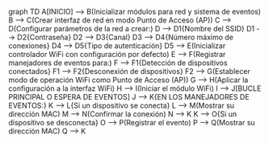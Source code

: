 graph TD A[INICIO] --> B(Inicializar módulos para red y sistema de eventos) 
B --> C(Crear interfaz de red en modo Punto de Acceso (AP)) 
C --> D(Configurar parámetros de la red a crear:) 
D --> D1{Nombre del SSID} 
D1 --> D2{Contraseña} 
D2 --> D3{Canal} 
D3 --> D4{Número máximo de conexiones} 
D4 --> D5{Tipo de autenticación} 
D5 --> E(Inicializar controlador WiFi con configuración por defecto) 
E --> F(Registrar manejadores de eventos para:) 
F --> F1{Detección de dispositivos conectados} 
F1 --> F2{Desconexión de dispositivos} 
F2 --> G(Establecer modo de operación WiFi como Punto de Acceso (AP)) 
G --> H(Aplicar la configuración a la interfaz WiFi) 
H --> I(Iniciar el módulo WiFi) 
I --> J[BUCLE PRINCIPAL O ESPERA DE EVENTOS]
J --> K{EN LOS MANEJADORES DE EVENTOS:}
K --> L{Si un dispositivo se conecta}
L --> M(Mostrar su dirección MAC)
M --> N(Confirmar la conexión)
N --> K
K --> O{Si un dispositivo se desconecta}
O --> P(Registrar el evento)
P --> Q(Mostrar su dirección MAC)
Q --> K